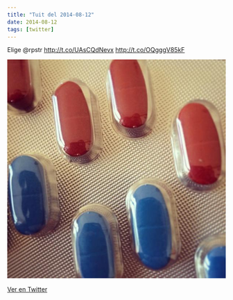 ```yaml
---
title: "Tuit del 2014-08-12"
date: 2014-08-12
tags: [twitter]
---
```


Elige @rpstr http://t.co/UAsCQdNevx http://t.co/OQgggV85kF

![Imagen](/assets/images/499224732756344833-Bu2aP8jIEAAlRad.jpg)

[Ver en Twitter](https://twitter.com/i/web/status/499224732756344833)
